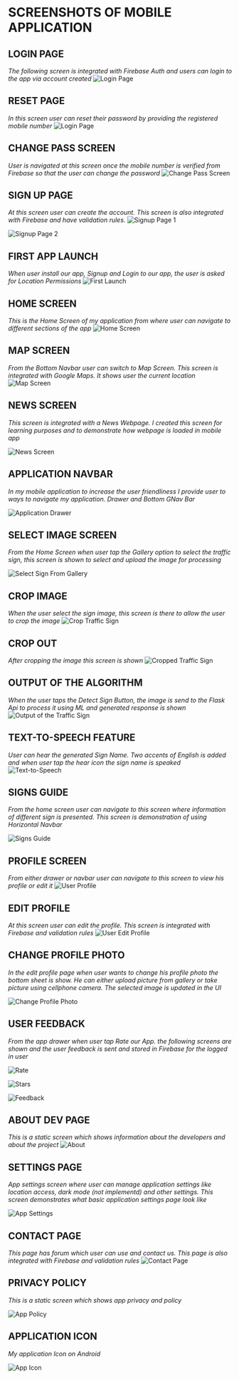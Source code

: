 # SCREENSHOTS OF MOBILE APPLICATION

## LOGIN PAGE
_The following screen is integrated with Firebase Auth and users can login to the app via account created_
![Login Page](./mobileApp/1-Login.jpg)

## RESET PAGE
_In this screen user can reset their password by providing the registered mobile number_
![Login Page](./mobileApp/2-Reset.jpg)

## CHANGE PASS SCREEN
_User is navigated at this screen once the mobile number is verified from Firebase so that the user can change the password_
![Change Pass Screen](./mobileApp/3-Change_Pass.jpg)

## SIGN UP PAGE
_At this screen user can create the account. This screen is also integrated with Firebase and have validation rules._
![Signup Page 1](./mobileApp/4-Signup.jpg)

![Signup Page 2](./mobileApp/5-Signup.jpg)

## FIRST APP LAUNCH
_When user install our app, Signup and Login to our app, the user is asked for Location Permissions_
![First Launch](./mobileApp/6-First_Launch.jpg)

## HOME SCREEN
_This is the Home Screen of my application from where user can navigate to different sections of the app_
![Home Screen](./mobileApp/7-Home.jpg)

## MAP SCREEN
_From the Bottom Navbar user can switch to Map Screen. This screen is integrated with Google Maps. It shows user the current location_
![Map Screen](./mobileApp/8-Map.jpg)

## NEWS SCREEN
_This screen is integrated with a News Webpage. I created this screen for learning purposes and to demonstrate how webpage is loaded in mobile app_

![News Screen](./mobileApp/9-News.jpg)

## APPLICATION NAVBAR
_In my mobile application to increase the user friendliness I provide user to ways to navigate my application. Drawer and Bottom GNav Bar_

![Application Drawer](./mobileApp/10-Navbar.jpg)

## SELECT IMAGE SCREEN
_From the Home Screen when user tap the Gallery option to select the traffic sign, this screen is shown to select and upload the image for processing_

![Select Sign From Gallery](./mobileApp/11-Select_Image.jpg)

## CROP IMAGE
_When the user select the sign image, this screen is there to allow the user to crop the image_
![Crop Traffic Sign](./mobileApp/12-Crop_Image.jpg)

## CROP OUT
_After cropping the image this screen is shown_
![Cropped Traffic Sign](./mobileApp/13-Crop_out.jpg)

## OUTPUT OF THE ALGORITHM
_When the user taps the Detect Sign Button, the image is send to the Flask Api to process it using ML and generated response is shown_
![Output of the Traffic Sign](./mobileApp/14-Output.jpg)

## TEXT-TO-SPEECH FEATURE
_User can hear the generated Sign Name. Two accents of English is added and when user tap the hear icon the sign name is speaked_
![Text-to-Speech](./mobileApp/15-Text_to_Speech.jpg)

## SIGNS GUIDE
_From the home screen user can navigate to this screen where information of different sign is presented. This screen is demonstration of using Horizontal Navbar_

![Signs Guide](./mobileApp/16-Signs_Info.jpg)

## PROFILE SCREEN
_From either drawer or navbar user can navigate to this screen to view his profile or edit it_
![User Profile](./mobileApp/17-Profile.jpg)

## EDIT PROFILE
_At this screen user can edit the profile. This screen is integrated with Firebase and validation rules_
![User Edit Profile](./mobileApp/18-Profile_Edit.jpg)

## CHANGE PROFILE PHOTO
_In the edit profile page when user wants to change his profile photo the bottom sheet is show. He can either upload picture from gallery or take picture using cellphone camera. The selected image is updated in the UI_

![Change Profile Photo](./mobileApp/19-Profile_Photo.jpg)

## USER FEEDBACK
_From the app drawer when user tap Rate our App. the following screens are shown and the user feedback is sent and stored in Firebase for the logged in user_

![Rate](./mobileApp/20-Rate.jpg)

![Stars](./mobileApp/21-Stars.jpg)

![Feedback](./mobileApp/22-Feedback.jpg)

## ABOUT DEV PAGE
_This is a static screen which shows information about the developers and about the project_
![About](./mobileApp/23-About.jpg)

## SETTINGS PAGE
_App settings screen where user can manage application settings like location access, dark mode (not implementd) and other settings. This screen demonstrates what basic application settings page look like_

![App Settings](./mobileApp/24-Settings.jpg)

## CONTACT PAGE
_This page has forum which user can use and contact us. This page is also integrated with Firebase and validation rules_
![Contact Page](./mobileApp/25-Help.jpg)

## PRIVACY POLICY
_This is a static screen which shows app privacy and policy_

![App Policy](./mobileApp/26-Policy.jpg)

## APPLICATION ICON
_My application Icon on Android_

![App Icon](./mobileApp/27-App_icon.jpg)
